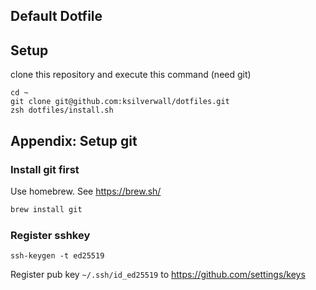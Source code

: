 Default Dotfile
--

## Setup

clone this repository and execute this command (need git)

```
cd ~
git clone git@github.com:ksilverwall/dotfiles.git
zsh dotfiles/install.sh
```

## Appendix: Setup git


### Install git first

Use homebrew. See https://brew.sh/

```bash
brew install git
```

### Register sshkey

```
ssh-keygen -t ed25519
```

Register pub key `~/.ssh/id_ed25519` to https://github.com/settings/keys
